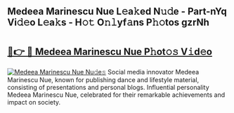 ## Medeea Marinescu Nue L𝚎a𝚔ed N𝚞𝚍e - Part-nYq Vi𝚍𝚎o L𝚎a𝚔s - H𝚘𝚝 O𝚗𝚕yf𝚊ns P𝚑𝚘tos gzrNh

# <h2><a href="http://kfeyos.oniu.top/?m=Medeea+Marinescu+Nue">🔗👉 🔴 Medeea Marinescu Nue P𝚑ot𝚘𝚜 V𝚒d𝚎o</a></h2>

[![Medeea Marinescu Nue Nu𝚍e𝚜](https://i.imgur.com/0qMVB7G.gif)](http://kfeyos.oniu.top/?m=Medeea+Marinescu+Nue)
Social media innovator Medeea Marinescu Nue, known for publishing dance and lifestyle material, consisting of presentations and personal blogs. Influential personality Medeea Marinescu Nue, celebrated for their remarkable achievements and impact on society.  
